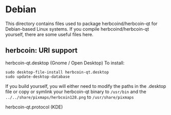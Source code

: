 
Debian
====================
This directory contains files used to package herbcoind/herbcoin-qt
for Debian-based Linux systems. If you compile herbcoind/herbcoin-qt yourself, there are some useful files here.

## herbcoin: URI support ##


herbcoin-qt.desktop  (Gnome / Open Desktop)
To install:

	sudo desktop-file-install herbcoin-qt.desktop
	sudo update-desktop-database

If you build yourself, you will either need to modify the paths in
the .desktop file or copy or symlink your herbcoin-qt binary to `/usr/bin`
and the `../../share/pixmaps/herbcoin128.png` to `/usr/share/pixmaps`

herbcoin-qt.protocol (KDE)

